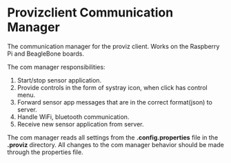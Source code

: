 # Provizclient Communication Manager

The communication manager for the proviz client. Works on the
Raspberry Pi and BeagleBone boards.

The com manager responsibilities:

1. Start/stop sensor application.
2. Provide controls in the form of systray icon, when click has control menu.
3. Forward sensor app messages that are in the correct format(json) to server.
4. Handle WiFi, bluetooth communication.
5. Receive new sensor application from server.

The com manager reads all settings from the **.config.properties** file in the
**.proviz** directory. All changes to the com manager behavior should be made
through the properties file.
